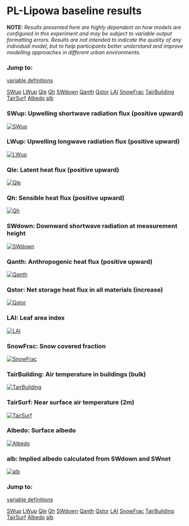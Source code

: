 # PL-Lipowa baseline results

**NOTE:** *Results presented here are highly dependent on how models are configured in this experiment and may be subject to variable output formatting errors. Results are not intended to indicate the quality of any individual model, but to help participants better understand and improve modelling approaches in different urban environments.*

### Jump to:
[variable definitions](../modelattrs/variable_definitions.md)

[SWup](#swup)
[LWup](#lwup)
[Qle](#qle)
[Qh](#qh)
[SWdown](#swdown)
[Qanth](#qanth)
[Qstor](#qstor)
[LAI](#lai)
[SnowFrac](#snowfrac)
[TairBuilding](#tairbuilding)
[TairSurf](#tairsurf)
[Albedo](#albedo)
[alb](#alb)

### <a name="swup"></a>SWup: Upwelling shortwave radiation flux (positive upward)
[![SWup](PL-Lipowa_baseline_SWup.png)](PL-Lipowa_baseline_SWup.png)

### <a name="lwup"></a>LWup: Upwelling longwave radiation flux (positive upward)
[![LWup](PL-Lipowa_baseline_LWup.png)](PL-Lipowa_baseline_LWup.png)

### <a name="qle"></a>Qle: Latent heat flux (positive upward)
[![Qle](PL-Lipowa_baseline_Qle.png)](PL-Lipowa_baseline_Qle.png)

### <a name="qh"></a>Qh: Sensible heat flux (positive upward)
[![Qh](PL-Lipowa_baseline_Qh.png)](PL-Lipowa_baseline_Qh.png)

### <a name="swdown"></a>SWdown: Downward shortwave radiation at measurement height
[![SWdown](PL-Lipowa_baseline_SWdown.png)](PL-Lipowa_baseline_SWdown.png)

### <a name="qanth"></a>Qanth: Anthropogenic heat flux (positive upward)
[![Qanth](PL-Lipowa_baseline_Qanth.png)](PL-Lipowa_baseline_Qanth.png)

### <a name="qstor"></a>Qstor: Net storage heat flux in all materials (increase)
[![Qstor](PL-Lipowa_baseline_Qstor.png)](PL-Lipowa_baseline_Qstor.png)

### <a name="lai"></a>LAI: Leaf area index
[![LAI](PL-Lipowa_baseline_LAI.png)](PL-Lipowa_baseline_LAI.png)

### <a name="snowfrac"></a>SnowFrac: Snow covered fraction
[![SnowFrac](PL-Lipowa_baseline_SnowFrac.png)](PL-Lipowa_baseline_SnowFrac.png)

### <a name="tairbuilding"></a>TairBuilding: Air temperature in buildings (bulk)
[![TairBuilding](PL-Lipowa_baseline_TairBuilding.png)](PL-Lipowa_baseline_TairBuilding.png)

### <a name="tairsurf"></a>TairSurf: Near surface air temperature (2m)
[![TairSurf](PL-Lipowa_baseline_TairSurf.png)](PL-Lipowa_baseline_TairSurf.png)

### <a name="albedo"></a>Albedo: Surface albedo
[![Albedo](PL-Lipowa_baseline_Albedo.png)](PL-Lipowa_baseline_Albedo.png)

### <a name="alb"></a>alb: Implied albedo calculated from SWdown and SWnet
[![alb](PL-Lipowa_baseline_alb.png)](PL-Lipowa_baseline_alb.png)


### Jump to:
[variable definitions](../modelattrs/variable_definitions.md)

[SWup](#swup)
[LWup](#lwup)
[Qle](#qle)
[Qh](#qh)
[SWdown](#swdown)
[Qanth](#qanth)
[Qstor](#qstor)
[LAI](#lai)
[SnowFrac](#snowfrac)
[TairBuilding](#tairbuilding)
[TairSurf](#tairsurf)
[Albedo](#albedo)
[alb](#alb)

